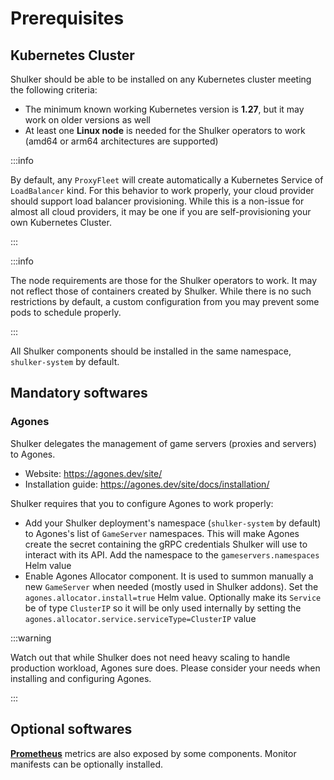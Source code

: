 # Prerequisites

## Kubernetes Cluster

Shulker should be able to be installed on any Kubernetes cluster meeting
the following criteria:

- The minimum known working Kubernetes version is **1.27**, but it may
  work on older versions as well
- At least one **Linux node** is needed for the Shulker operators to work
  (amd64 or arm64 architectures are supported)

:::info

By default, any `ProxyFleet` will create automatically a Kubernetes Service
of `LoadBalancer` kind. For this behavior to work properly, your cloud provider
should support load balancer provisioning. While this is a non-issue for
almost all cloud providers, it may be one if you are self-provisioning your
own Kubernetes Cluster.

:::

:::info

The node requirements are those for the Shulker operators to work. It
may not reflect those of containers created by Shulker. While there is
no such restrictions by default, a custom configuration from you may
prevent some pods to schedule properly.

:::

All Shulker components should be installed in the same namespace,
`shulker-system` by default.

## Mandatory softwares

### Agones

Shulker delegates the management of game servers (proxies and servers) to
Agones.

- Website: https://agones.dev/site/
- Installation guide: https://agones.dev/site/docs/installation/

Shulker requires that you to configure Agones to work properly:

- Add your Shulker deployment's namespace (`shulker-system` by default) to
  Agones's list of `GameServer` namespaces. This will make Agones create
  the secret containing the gRPC credentials Shulker will use to interact
  with its API. Add the namespace to the `gameservers.namespaces` Helm value
- Enable Agones Allocator component. It is used to summon manually a new
  `GameServer` when needed (mostly used in Shulker addons). Set the
  `agones.allocator.install=true` Helm value. Optionally make its `Service`
  be of type `ClusterIP` so it will be only used internally by setting the
  `agones.allocator.service.serviceType=ClusterIP` value

:::warning

Watch out that while Shulker does not need heavy scaling to handle
production workload, Agones sure does. Please consider your needs when
installing and configuring Agones.

:::

## Optional softwares

**[Prometheus](https://github.com/prometheus-operator/prometheus-operator)**
metrics are also exposed by some components. Monitor manifests can be
optionally installed.
